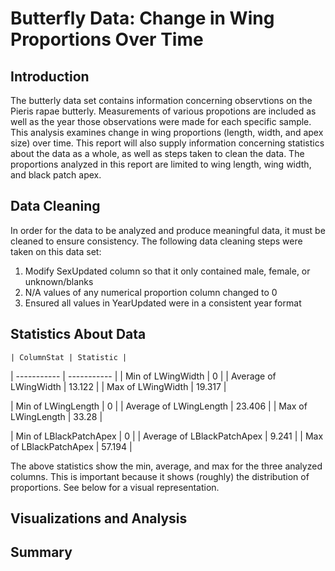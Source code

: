 # Butterfly Data: Change in Wing Proportions Over Time
## Introduction
The butterly data set contains information concerning observtions on the Pieris rapae butterly. Measurements of various propotions are included as well as the year those observations were made for each specific sample. This analysis examines change in wing proportions (length, width, and apex size) over time. This report will also supply information concerning statistics about the data as a whole, as well as steps taken to clean the data. The proportions analyzed in this report are limited to wing length, wing width, and black patch apex.

## Data Cleaning
In order for the data to be analyzed and produce meaningful data, it must be cleaned to ensure consistency. The following data cleaning steps were taken on this data set: 
1. Modify SexUpdated column so that it only contained male, female, or unknown/blanks
2. N/A values of any numerical proportion column changed to 0
3. Ensured all values in YearUpdated were in a consistent year format

## Statistics About Data

	| ColumnStat | Statistic |
| ----------- | ----------- |
| Min of LWingWidth | 0 |
| Average of LWingWidth | 13.122 |
| Max of LWingWidth | 19.317 |

| Min of LWingLength | 0 |
| Average of LWingLength | 23.406 |
| Max of LWingLength | 33.28 |

| Min of LBlackPatchApex | 0 |
| Average of LBlackPatchApex | 9.241 |
| Max of LBlackPatchApex | 57.194 |

The above statistics show the min, average, and max for the three analyzed columns. This is important because it shows (roughly) the distribution of proportions. See below for a visual representation.

## Visualizations and Analysis


## Summary